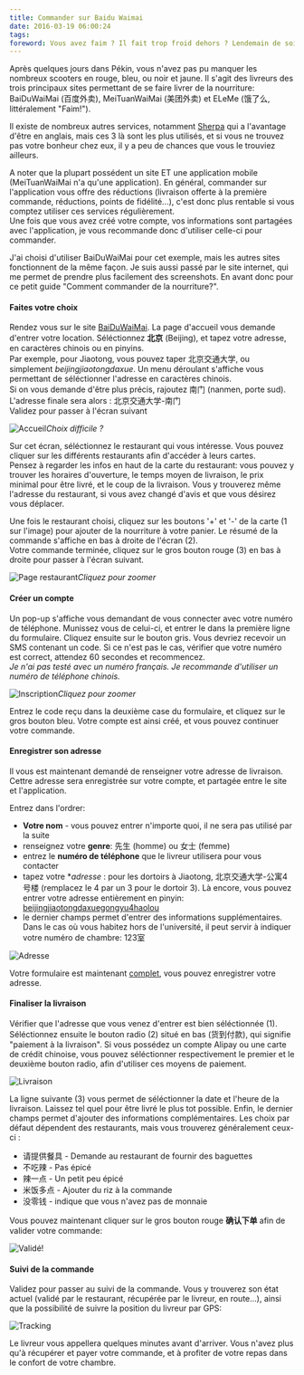 ```yaml
---
title: Commander sur Baidu Waimai
date: 2016-03-19 06:00:24
tags:
foreword: Vous avez faim ? Il fait trop froid dehors ? Lendemain de soirée difficile ? Faites vous livrer à manger !
---
```

Après quelques jours dans Pékin, vous n'avez pas pu manquer les nombreux scooters en rouge, bleu, ou noir et jaune. Il s'agit des livreurs des trois principaux sites permettant de se faire livrer de la nourriture: BaiDuWaiMai (百度外卖), MeiTuanWaiMai (美团外卖) et ELeMe (饿了么, littéralement "Faim!").

Il existe de nombreux autres services, notamment [Sherpa](http://www.sherpa.com.cn/) qui a l'avantage d'être en anglais, mais ces 3 là sont les plus utilisés, et si vous ne trouvez pas votre bonheur chez eux, il y a peu de chances que vous le trouviez ailleurs.

A noter que la plupart possédent un site ET une application mobile (MeiTuanWaiMai n'a qu'une application). En général, commander sur l'application vous offre des réductions (livraison offerte à la première commande, réductions, points de fidélité...), c'est donc plus rentable si vous comptez utiliser ces services régulièrement.  
Une fois que vous avez créé votre compte, vos informations sont partagées avec l'application, je vous recommande donc d'utiliser celle-ci pour commander.

J'ai choisi d'utiliser BaiDuWaiMai pour cet exemple, mais les autres sites fonctionnent de la même façon. Je suis aussi passé par le site internet, qui me permet de prendre plus facilement des screenshots. En avant donc pour ce petit guide "Comment commander de la nourriture?".



#### Faites votre choix
Rendez vous sur le site [BaiDuWaiMai](http://waimai.baidu.com). La page d'accueil vous demande d'entrer votre location. Séléctionnez **北京** (Beijing), et tapez votre adresse, en caractères chinois ou en pinyins.  
Par exemple, pour Jiaotong, vous pouvez taper 北京交通大学, ou simplement *beijingjiaotongdaxue*. Un menu déroulant s'affiche vous permettant de séléctionner l'adresse en caractères chinois.  
Si on vous demande d'être plus précis, rajoutez 南门 (nanmen, porte sud). L'adresse finale sera alors : 北京交通大学-南门  
Validez pour passer à l'écran suivant

![Accueil](1accueil.png)*Choix difficile ?*

Sur cet écran, séléctionnez le restaurant qui vous intéresse. Vous pouvez cliquer sur les différents restaurants afin d'accéder à leurs cartes.  
Pensez à regarder les infos en haut de la carte du restaurant: vous pouvez y trouver les horaires d'ouverture, le temps moyen de livraison, le prix minimal pour être livré, et le coup de la livraison. Vous y trouverez même l'adresse du restaurant, si vous avez changé d'avis et que vous désirez vous déplacer.

Une fois le restaurant choisi, cliquez sur les boutons '+' et '-' de la carte (1 sur l'image) pour ajouter de la nourriture à votre panier. Le résumé de la commande s'affiche en bas à droite de l'écran (2).  
Votre commande terminée, cliquez sur le gros bouton rouge (3) en bas à droite pour passer à l'écran suivant.

![Page restaurant](2restau.png)*Cliquez pour zoomer*

#### Créer un compte
Un pop-up s'affiche vous demandant de vous connecter avec votre numéro de téléphone. Munissez vous de celui-ci, et entrer le dans la première ligne du formulaire. Cliquez ensuite sur le bouton gris. Vous devriez recevoir un SMS contenant un code. Si ce n'est pas le cas, vérifier que votre numéro est correct, attendez 60 secondes et recommencez.  
*Je n'ai pas testé avec un numéro français. Je recommande d'utiliser un numéro de téléphone chinois.*

![Inscription](3inscription.png)*Cliquez pour zoomer*

Entrez le code reçu dans la deuxième case du formulaire, et cliquez sur le gros bouton bleu. Votre compte est ainsi créé, et vous pouvez continuer votre commande.

#### Enregistrer son adresse
Il vous est maintenant demandé de renseigner votre adresse de livraison. Cettre adresse sera enregistrée sur votre compte, et partagée entre le site et l'application.

Entrez dans l'ordrer:
* **Votre nom** - vous pouvez entrer n'importe quoi, il ne sera pas utilisé par la suite
* renseignez votre **genre**: 先生 (homme) ou 女士 (femme)
* entrez le **numéro de téléphone** que le livreur utilisera pour vous contacter
* tapez votre **adresse* : pour les dortoirs à Jiaotong, 北京交通大学-公寓4号楼 (remplacez le 4 par un 3 pour le dortoir 3). Là encore, vous pouvez entrer votre adresse entièrement en pinyin: [beijingjiaotongdaxuegongyu4haolou](5adressefacile.png)
* le dernier champs permet d'entrer des informations supplémentaires. Dans le cas où vous habitez hors de l'université, il peut servir à indiquer votre numéro de chambre: 123室

![Adresse](4adresse.png)

Votre formulaire est maintenant [complet](6adressecomplete.png), vous pouvez enregistrer votre adresse.

#### Finaliser la livraison
Vérifier que l'adresse que vous venez d'entrer est bien séléctionnée (1).  
Séléctionnez ensuite le bouton radio (2) situé en bas (货到付款), qui signifie "paiement à la livraison". Si vous possédez un compte Alipay ou une carte de crédit chinoise, vous pouvez séléctionner respectivement le premier et le deuxième bouton radio, afin d'utiliser ces moyens de paiement.  

![Livraison](7livraison.png)

La ligne suivante (3) vous permet de séléctionner la date et l'heure de la livraison. Laissez tel quel pour être livré le plus tot possible.
Enfin, le dernier champs permet d'ajouter des informations complémentaires. Les choix par défaut dépendent des restaurants, mais vous trouverez généralement ceux-ci :
* 请提供餐具 - Demande au restaurant de fournir des baguettes
* 不吃辣 - Pas épicé
* 辣一点 - Un petit peu épicé
* 米饭多点 - Ajouter du riz à la commande
* 没零钱 - indique que vous n'avez pas de monnaie

Vous pouvez maintenant cliquer sur le gros bouton rouge **确认下单** afin de valider votre commande:

![Validé!](8valide.png)

#### Suivi de la commande

Validez pour passer au suivi de la commande. Vous y trouverez son état actuel (validé par le restaurant, récupérée par le livreur, en route...), ainsi que la possibilité de suivre la position du livreur par GPS:

![Tracking](9tracking.png)

Le livreur vous appellera quelques minutes avant d'arriver. Vous n'avez plus qu'à récupérer et payer votre commande, et à profiter de votre repas dans le confort de votre chambre.